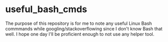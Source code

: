 # useful_bash_cmds

The purpose of this repository is for me to note any useful Linux Bash commmands while googling/stackoverflowing since I don't know Bash that well. I hope one day I'll be proficient enough to not use any helper tool.